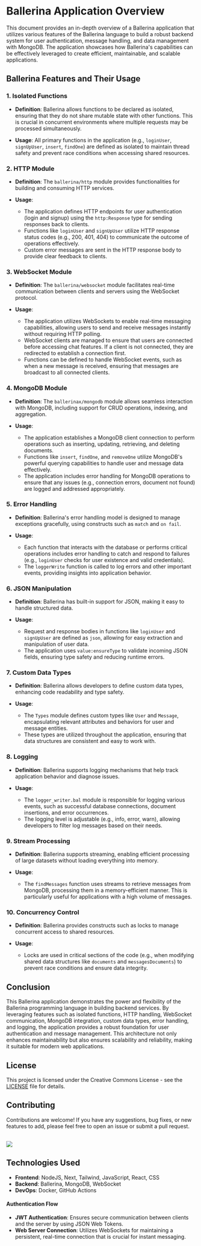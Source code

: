 # Ballerina Application Overview

This document provides an in-depth overview of a Ballerina application that utilizes various features of the Ballerina language to build a robust backend system for user authentication, message handling, and data management with MongoDB. The application showcases how Ballerina's capabilities can be effectively leveraged to create efficient, maintainable, and scalable applications.

## Ballerina Features and Their Usage

### 1. **Isolated Functions**

- **Definition**: Ballerina allows functions to be declared as isolated, ensuring that they do not share mutable state with other functions. This is crucial in concurrent environments where multiple requests may be processed simultaneously.
  
- **Usage**: All primary functions in the application (e.g., `loginUser`, `signUpUser`, `insert`, `findOne`) are defined as isolated to maintain thread safety and prevent race conditions when accessing shared resources.

### 2. **HTTP Module**

- **Definition**: The `ballerina/http` module provides functionalities for building and consuming HTTP services.

- **Usage**:
  - The application defines HTTP endpoints for user authentication (login and signup) using the `http:Response` type for sending responses back to clients.
  - Functions like `loginUser` and `signUpUser` utilize HTTP response status codes (e.g., 200, 401, 404) to communicate the outcome of operations effectively.
  - Custom error messages are sent in the HTTP response body to provide clear feedback to clients.

### 3. **WebSocket Module**

- **Definition**: The `ballerina/websocket` module facilitates real-time communication between clients and servers using the WebSocket protocol.

- **Usage**:
  - The application utilizes WebSockets to enable real-time messaging capabilities, allowing users to send and receive messages instantly without requiring HTTP polling.
  - WebSocket clients are managed to ensure that users are connected before accessing chat features. If a client is not connected, they are redirected to establish a connection first.
  - Functions can be defined to handle WebSocket events, such as when a new message is received, ensuring that messages are broadcast to all connected clients.

### 4. **MongoDB Module**

- **Definition**: The `ballerinax/mongodb` module allows seamless interaction with MongoDB, including support for CRUD operations, indexing, and aggregation.

- **Usage**:
  - The application establishes a MongoDB client connection to perform operations such as inserting, updating, retrieving, and deleting documents.
  - Functions like `insert`, `findOne`, and `removeOne` utilize MongoDB's powerful querying capabilities to handle user and message data effectively.
  - The application includes error handling for MongoDB operations to ensure that any issues (e.g., connection errors, document not found) are logged and addressed appropriately.

### 5. **Error Handling**

- **Definition**: Ballerina's error handling model is designed to manage exceptions gracefully, using constructs such as `match` and `on fail`.

- **Usage**:
  - Each function that interacts with the database or performs critical operations includes error handling to catch and respond to failures (e.g., `loginUser` checks for user existence and valid credentials).
  - The `loggerWrite` function is called to log errors and other important events, providing insights into application behavior.

### 6. **JSON Manipulation**

- **Definition**: Ballerina has built-in support for JSON, making it easy to handle structured data.

- **Usage**:
  - Request and response bodies in functions like `loginUser` and `signUpUser` are defined as `json`, allowing for easy extraction and manipulation of user data.
  - The application uses `value:ensureType` to validate incoming JSON fields, ensuring type safety and reducing runtime errors.

### 7. **Custom Data Types**

- **Definition**: Ballerina allows developers to define custom data types, enhancing code readability and type safety.

- **Usage**:
  - The `Types` module defines custom types like `User` and `Message`, encapsulating relevant attributes and behaviors for user and message entities.
  - These types are utilized throughout the application, ensuring that data structures are consistent and easy to work with.

### 8. **Logging**

- **Definition**: Ballerina supports logging mechanisms that help track application behavior and diagnose issues.

- **Usage**:
  - The `logger_writer.bal` module is responsible for logging various events, such as successful database connections, document insertions, and error occurrences.
  - The logging level is adjustable (e.g., info, error, warn), allowing developers to filter log messages based on their needs.

### 9. **Stream Processing**

- **Definition**: Ballerina supports streaming, enabling efficient processing of large datasets without loading everything into memory.

- **Usage**:
  - The `findMessages` function uses streams to retrieve messages from MongoDB, processing them in a memory-efficient manner. This is particularly useful for applications with a high volume of messages.

### 10. **Concurrency Control**

- **Definition**: Ballerina provides constructs such as locks to manage concurrent access to shared resources.

- **Usage**:
  - Locks are used in critical sections of the code (e.g., when modifying shared data structures like `documents` and `messagesDocuments`) to prevent race conditions and ensure data integrity.

## Conclusion

This Ballerina application demonstrates the power and flexibility of the Ballerina programming language in building backend services. By leveraging features such as isolated functions, HTTP handling, WebSocket communication, MongoDB integration, custom data types, error handling, and logging, the application provides a robust foundation for user authentication and message management. This architecture not only enhances maintainability but also ensures scalability and reliability, making it suitable for modern web applications.

## License

This project is licensed under the Creative Commons License - see the [LICENSE](LICENSE) file for details.

## Contributing

Contributions are welcome! If you have any suggestions, bug fixes, or new features to add, please feel free to open an issue or submit a pull request.

</br>
<a href="https://github.com/DulajHansana/iwb083-code-alphaz/graphs/contributors">
  <img src="https://contrib.rocks/image?repo=DulajHansana/iwb083-code-alphaz" />
</a>

## Technologies Used

- **Frontend**: NodeJS, Next, Tailwind, JavaScript, React, CSS
- **Backend**: Ballerina, MongoDB, WebSocket
- **DevOps**: Docker, GitHub Actions

#### Authentication Flow

- **JWT Authentication**: Ensures secure communication between clients and the server by using JSON Web Tokens.
- **Web Server Connection**: Utilizes WebSockets for maintaining a persistent, real-time connection that is crucial for instant messaging.
